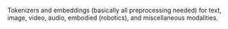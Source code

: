 Tokenizers and embeddings (basically all preprocessing needed) for text, image, video, audio, embodied (robotics), and miscellaneous modalities. 
